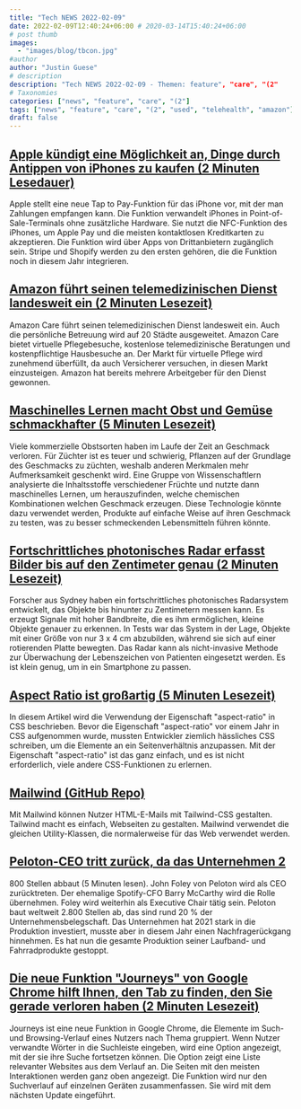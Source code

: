 ```yaml
---
title: "Tech NEWS 2022-02-09"
date: 2022-02-09T12:40:24+06:00 # 2020-03-14T15:40:24+06:00
# post thumb
images:
  - "images/blog/tbcon.jpg"
#author
author: "Justin Guese"
# description
description: "Tech NEWS 2022-02-09 - Themen: feature", "care", "(2"
# Taxonomies
categories: ["news", "feature", "care", "(2"]
tags: ["news", "feature", "care", "(2", "used", "telehealth", "amazon"]
draft: false
---
```


## [Apple kündigt eine Möglichkeit an, Dinge durch Antippen von iPhones zu kaufen (2 Minuten Lesedauer)](https://www.cnbc.com/2022/02/08/apple-announces-tap-to-pay-on-iphone.html)

 Apple stellt eine neue Tap to Pay-Funktion für das iPhone vor, mit der man Zahlungen empfangen kann. Die Funktion verwandelt iPhones in Point-of-Sale-Terminals ohne zusätzliche Hardware. Sie nutzt die NFC-Funktion des iPhones, um Apple Pay und die meisten kontaktlosen Kreditkarten zu akzeptieren. Die Funktion wird über Apps von Drittanbietern zugänglich sein. Stripe und Shopify werden zu den ersten gehören, die die Funktion noch in diesem Jahr integrieren.

## [Amazon führt seinen telemedizinischen Dienst landesweit ein (2 Minuten Lesezeit)](https://www.cnbc.com/2022/02/08/amazon-care-telehealth-service-launches-nationwide.html)

 Amazon Care führt seinen telemedizinischen Dienst landesweit ein. Auch die persönliche Betreuung wird auf 20 Städte ausgeweitet. Amazon Care bietet virtuelle Pflegebesuche, kostenlose telemedizinische Beratungen und kostenpflichtige Hausbesuche an. Der Markt für virtuelle Pflege wird zunehmend überfüllt, da auch Versicherer versuchen, in diesen Markt einzusteigen. Amazon hat bereits mehrere Arbeitgeber für den Dienst gewonnen.

## [Maschinelles Lernen macht Obst und Gemüse schmackhafter (5 Minuten Lesezeit)](https://interestingengineering.com/machine-learning-is-making-fruits-and-vegetables-more-delicious)

 Viele kommerzielle Obstsorten haben im Laufe der Zeit an Geschmack verloren. Für Züchter ist es teuer und schwierig, Pflanzen auf der Grundlage des Geschmacks zu züchten, weshalb anderen Merkmalen mehr Aufmerksamkeit geschenkt wird. Eine Gruppe von Wissenschaftlern analysierte die Inhaltsstoffe verschiedener Früchte und nutzte dann maschinelles Lernen, um herauszufinden, welche chemischen Kombinationen welchen Geschmack erzeugen. Diese Technologie könnte dazu verwendet werden, Produkte auf einfache Weise auf ihren Geschmack zu testen, was zu besser schmeckenden Lebensmitteln führen könnte.

## [Fortschrittliches photonisches Radar erfasst Bilder bis auf den Zentimeter genau (2 Minuten Lesezeit)](https://newatlas.com/electronics/advanced-photonic-radar-centimeter-scale/)

 Forscher aus Sydney haben ein fortschrittliches photonisches Radarsystem entwickelt, das Objekte bis hinunter zu Zentimetern messen kann. Es erzeugt Signale mit hoher Bandbreite, die es ihm ermöglichen, kleine Objekte genauer zu erkennen. In Tests war das System in der Lage, Objekte mit einer Größe von nur 3 x 4 cm abzubilden, während sie sich auf einer rotierenden Platte bewegten. Das Radar kann als nicht-invasive Methode zur Überwachung der Lebenszeichen von Patienten eingesetzt werden. Es ist klein genug, um in ein Smartphone zu passen.

## [Aspect Ratio ist großartig (5 Minuten Lesezeit)](https://css-irl.info/aspect-ratio-is-great/)

 In diesem Artikel wird die Verwendung der Eigenschaft "aspect-ratio" in CSS beschrieben. Bevor die Eigenschaft "aspect-ratio" vor einem Jahr in CSS aufgenommen wurde, mussten Entwickler ziemlich hässliches CSS schreiben, um die Elemente an ein Seitenverhältnis anzupassen. Mit der Eigenschaft "aspect-ratio" ist das ganz einfach, und es ist nicht erforderlich, viele andere CSS-Funktionen zu erlernen.

## [Mailwind (GitHub Repo)](https://github.com/soheilpro/mailwind)

 Mit Mailwind können Nutzer HTML-E-Mails mit Tailwind-CSS gestalten. Tailwind macht es einfach, Webseiten zu gestalten. Mailwind verwendet die gleichen Utility-Klassen, die normalerweise für das Web verwendet werden.

## [Peloton-CEO tritt zurück, da das Unternehmen 2](https://techcrunch.com/2022/02/08/peloton-ceo-steps-down-as-the-company-cuts-2800-jobs/)

800 Stellen abbaut (5 Minuten lesen). John Foley von Peloton wird als CEO zurücktreten. Der ehemalige Spotify-CFO Barry McCarthy wird die Rolle übernehmen. Foley wird weiterhin als Executive Chair tätig sein. Peloton baut weltweit 2.800 Stellen ab, das sind rund 20 % der Unternehmensbelegschaft. Das Unternehmen hat 2021 stark in die Produktion investiert, musste aber in diesem Jahr einen Nachfragerückgang hinnehmen. Es hat nun die gesamte Produktion seiner Laufband- und Fahrradprodukte gestoppt.

## [Die neue Funktion "Journeys" von Google Chrome hilft Ihnen, den Tab zu finden, den Sie gerade verloren haben (2 Minuten Lesezeit)](https://www.techradar.com/news/google-chromes-new-journeys-feature-helps-you-find-that-tab-you-just-lost)

 Journeys ist eine neue Funktion in Google Chrome, die Elemente im Such- und Browsing-Verlauf eines Nutzers nach Thema gruppiert. Wenn Nutzer verwandte Wörter in die Suchleiste eingeben, wird eine Option angezeigt, mit der sie ihre Suche fortsetzen können. Die Option zeigt eine Liste relevanter Websites aus dem Verlauf an. Die Seiten mit den meisten Interaktionen werden ganz oben angezeigt. Die Funktion wird nur den Suchverlauf auf einzelnen Geräten zusammenfassen. Sie wird mit dem nächsten Update eingeführt.

